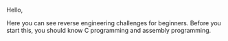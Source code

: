 Hello,

Here you can see reverse engineering challenges for beginners. Before you start this, you should know C programming and assembly programming.
